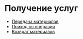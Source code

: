 # Получение услуг

* [Передача материалов](untitled-2.md)
* [Приход по операции](prihod-kooper.md)
* [Возврат материалов](vozvrat-materialov.md)
